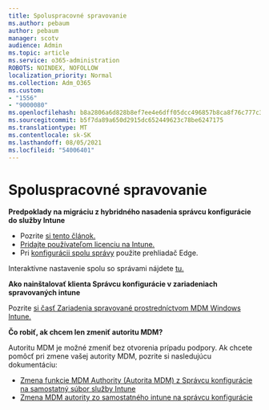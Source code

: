 ```yaml
---
title: Spoluspracovné spravovanie
ms.author: pebaum
author: pebaum
manager: scotv
audience: Admin
ms.topic: article
ms.service: o365-administration
ROBOTS: NOINDEX, NOFOLLOW
localization_priority: Normal
ms.collection: Adm_O365
ms.custom:
- "1556"
- "9000080"
ms.openlocfilehash: b8a2806a6d828b8ef7ee4e6dff05dcc496857b8ca8f76c777c39ff3155809668
ms.sourcegitcommit: b5f7da89a650d2915dc652449623c78be6247175
ms.translationtype: MT
ms.contentlocale: sk-SK
ms.lasthandoff: 08/05/2021
ms.locfileid: "54006401"
---
```

# <a name="co-management"></a>Spoluspracovné spravovanie

**Predpoklady na migráciu z hybridného nasadenia správcu konfigurácie do služby Intune**

- Pozrite [si tento článok.](https://docs.microsoft.com/mem/configmgr/mdm/understand/what-happened-to-hybrid)
- [Pridajte používateľom licenciu na Intune.](https://docs.microsoft.com/mem/intune/fundamentals/licenses-assign)
- Pri [konfigurácii spolu správy](https://www.microsoft.com/edge) použite prehliadač Edge.

Interaktívne nastavenie spolu so správami nájdete [tu.](https://admin.microsoft.com/AdminPortal/Home?#/modernonboarding/comanagesetupguide)

**Ako nainštalovať klienta Správcu konfigurácie v zariadeniach spravovaných intune**

Pozrite [si časť Zariadenia spravované prostredníctvom MDM Windows Intune.](https://docs.microsoft.com/mem/configmgr/core/clients/deploy/deploy-clients-to-windows-computers#bkmk_mdm)

**Čo robiť, ak chcem len zmeniť autoritu MDM?**

Autoritu MDM je možné zmeniť bez otvorenia prípadu podpory. Ak chcete pomôcť pri zmene vašej autority MDM, pozrite si nasledujúcu dokumentáciu:

- [Zmena funkcie MDM Authority (Autorita MDM) z Správcu konfigurácie na samostatný súbor služby Intune](https://docs.microsoft.com/mem/configmgr/mdm/understand/what-happened-to-hybrid)
- [Zmena MDM autority zo samostatného intune na správcu konfigurácie](https://docs.microsoft.com/mem/configmgr/mdm/understand/what-happened-to-hybrid)
